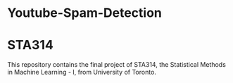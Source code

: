 # Youtube-Spam-Detection

# STA314
This repository contains the final project of STA314, the Statistical Methods in Machine Learning - I, from University of Toronto. 

